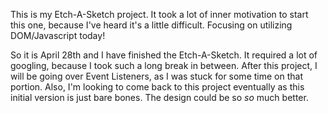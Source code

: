 This is my Etch-A-Sketch project. It took a lot of inner motivation to start this one, because I've heard it's a little difficult. Focusing on utilizing DOM/Javascript today!

So it is April 28th and I have finished the Etch-A-Sketch. It required a lot of googling, because I took such a long break in between. After this project, I will be going over Event Listeners, as I was stuck for some time on that portion. Also, I'm looking to come back to this project eventually as this initial version is just bare bones. The design could be so *so* much better.
